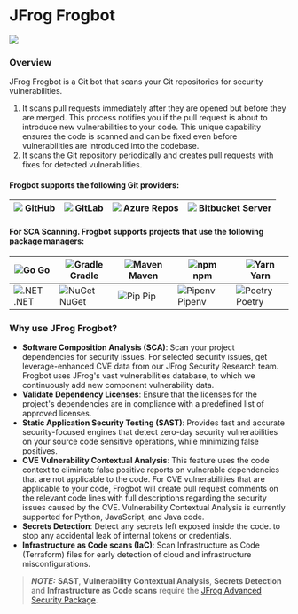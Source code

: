# JFrog Frogbot

![](https://raw.github.com/jfrog/frogbot/master/images/frogbot-intro.png)

### Overview

JFrog Frogbot is a Git bot that scans your Git repositories for security vulnerabilities.

1. It scans pull requests immediately after they are opened but before they are merged. This process notifies you if the pull request is about to introduce new vulnerabilities to your code. This unique capability ensures the code is scanned and can be fixed even before vulnerabilities are introduced into the codebase.
2. It scans the Git repository periodically and creates pull requests with fixes for detected vulnerabilities.

#### Frogbot supports the following Git providers:

| <img src="https://raw.githubusercontent.com/jfrog/frogbot/master/images/github-icon.png"> GitHub | <img src="https://raw.githubusercontent.com/jfrog/frogbot/master/images/gitlab-icon.png"> GitLab | <img src="https://raw.githubusercontent.com/jfrog/frogbot/master/images/azure-devops-icon.png"> Azure Repos | <img src="https://raw.githubusercontent.com/jfrog/frogbot/master/images/bitbucket-icon.png"> Bitbucket Server |
| ------------------------------------------------------------------------------------------------ | ------------------------------------------------------------------------------------------------ | ----------------------------------------------------------------------------------------------------------- | ------------------------------------------------------------------------------------------------------------- |

#### For SCA Scanning. Frogbot supports projects that use the following package managers:

| ![Go](https://raw.githubusercontent.com/jfrog/frogbot/master/images/go-icon.png) Go         | ![Gradle](https://raw.githubusercontent.com/jfrog/frogbot/master/images/gradle-icon.png) Gradle | ![Maven](https://raw.githubusercontent.com/jfrog/frogbot/master/images/maven-icon.png) Maven | ![npm](https://raw.githubusercontent.com/jfrog/frogbot/master/images/npm-icon.png) npm       | ![Yarn](https://raw.githubusercontent.com/jfrog/frogbot/master/images/yarn-icon.png) Yarn       |
| ------------------------------------------------------------------------------------------- | ----------------------------------------------------------------------------------------------- | -------------------------------------------------------------------------------------------- | -------------------------------------------------------------------------------------------- | ----------------------------------------------------------------------------------------------- |
| ![.NET](https://raw.githubusercontent.com/jfrog/frogbot/master/images/dotnet-icon.png) .NET | ![NuGet](https://raw.githubusercontent.com/jfrog/frogbot/master/images/nuget-icon.png) NuGet    | ![Pip](https://raw.githubusercontent.com/jfrog/frogbot/master/images/pip-icon.png) Pip       | ![Pipenv](https://raw.githubusercontent.com/jfrog/frogbot/master/images/pip-icon.png) Pipenv | ![Poetry](https://raw.githubusercontent.com/jfrog/frogbot/master/images/poetry-icon.png) Poetry |

### Why use JFrog Frogbot?

* **Software Composition Analysis (SCA)**: Scan your project dependencies for security issues. For selected security issues, get leverage-enhanced CVE data from our JFrog Security Research team. Frogbot uses JFrog's vast vulnerabilities database, to which we continuously add new component vulnerability data.&#x20;
* **Validate Dependency Licenses**: Ensure that the licenses for the project's dependencies are in compliance with a predefined list of approved licenses.
* **Static Application Security Testing (SAST)**: Provides fast and accurate security-focused engines that detect zero-day security vulnerabilities on your source code sensitive operations, while minimizing false positives.
* **CVE Vulnerability Contextual Analysis**: This feature uses the code context to eliminate false positive reports on vulnerable dependencies that are not applicable to the code. For CVE vulnerabilities that are applicable to your code, Frogbot will create pull request comments on the relevant code lines with full descriptions regarding the security issues caused by the CVE. Vulnerability Contextual Analysis is currently supported for Python, JavaScript, and Java code.
* **Secrets Detection**: Detect any secrets left exposed inside the code. to stop any accidental leak of internal tokens or credentials.
* **Infrastructure as Code scans (IaC)**: Scan Infrastructure as Code (Terraform) files for early detection of cloud and infrastructure misconfigurations.

> _**NOTE:**_ **SAST**, **Vulnerability Contextual Analysis**, **Secrets Detection** and **Infrastructure as Code scans** require the [JFrog Advanced Security Package](https://jfrog.com/xray/).
